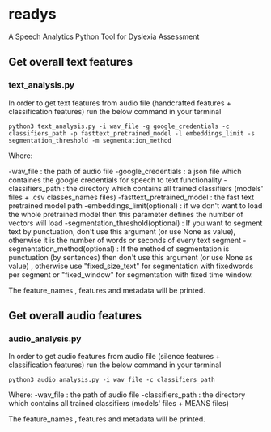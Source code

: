 # readys
A Speech Analytics Python Tool for Dyslexia Assessment  

## Get overall text features 
### text_analysis.py 
In order to get text features from audio file (handcrafted features + classification features) run the below command in your terminal 
```
python3 text_analysis.py -i wav_file -g google_credentials -c classifiers_path -p fasttext_pretrained_model -l embeddings_limit -s segmentation_threshold -m segmentation_method
```
Where: 

-wav_file : the path of audio file 
-google_credentials : a json file which containes the google credentials for speech to text functionality 
-classifiers_path : the directory which contains all trained classifiers (models' files + .csv classes_names files)
-fasttext_pretrained_model : the fast text pretrained model path 
-embeddings_limit(optional) : if we don't want to load the whole pretrained model then this parameter defines the number of vectors will load 
-segmentation_threshold(optional) : If you want to segment text by punctuation, don't use this argument (or use None as value), otherwise it is the number of words or seconds of every text segment 
-segmentation_method(optional) : If the method of segmentation is punctuation (by sentences) then don't use this argument (or use None as value) , otherwise use "fixed_size_text" for segmentation with fixedwords per segment or "fixed_window" for segmentation with fixed time window. 

The feature_names , features and metadata will be printed. 

## Get overall audio features
### audio_analysis.py 
In order to get audio features from audio file (silence features + classification features) run the below command in your terminal 
```
python3 audio_analysis.py -i wav_file -c classifiers_path
```
Where: 
-wav_file : the path of audio file 
-classifiers_path : the directory which contains all trained classifiers (models' files + MEANS files) 

The feature_names , features and metadata will be printed. 
